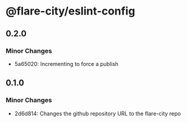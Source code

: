 # @flare-city/eslint-config

## 0.2.0

### Minor Changes

- 5a65020: Incrementing to force a publish

## 0.1.0

### Minor Changes

- 2d6d814: Changes the github repository URL to the flare-city repo
